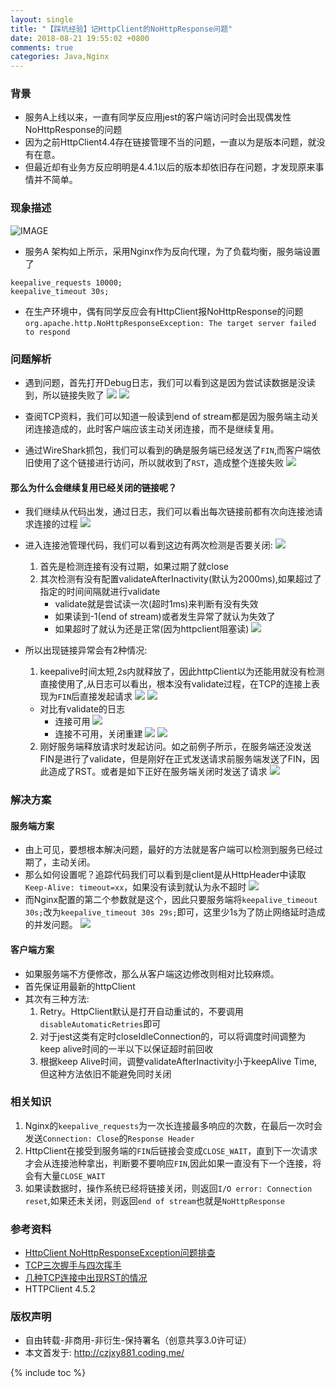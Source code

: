 ```yaml
---
layout: single
title: "【踩坑经验】记HttpClient的NoHttpResponse问题"
date: 2018-08-21 19:55:02 +0800
comments: true
categories: Java,Nginx
---
```

### 背景
+ 服务A上线以来，一直有同学反应用jest的客户端访问时会出现偶发性NoHttpResponse的问题
+ 因为之前HttpClient4.4存在链接管理不当的问题，一直以为是版本问题，就没有在意。
+ 但最近却有业务方反应明明是4.4.1以后的版本却依旧存在问题，才发现原来事情并不简单。

### 现象描述
![IMAGE](https://gw.alipayobjects.com/zos/rmsportal/nMfQbcvxQTTCYThEanVX.png)
+ 服务A 架构如上所示，采用Nginx作为反向代理，为了负载均衡，服务端设置了
```
keepalive_requests 10000;
keepalive_timeout 30s;
```
+ 在生产环境中，偶有同学反应会有HttpClient报NoHttpResponse的问题 `org.apache.http.NoHttpResponseException: The target server failed to respond`

### 问题解析
+ 遇到问题，首先打开Debug日志，我们可以看到这是因为尝试读数据是没读到，所以链接失败了
![](https://gw.alipayobjects.com/zos/rmsportal/GORaqJgwuQpEebocTgXw.png)
![](https://gw.alipayobjects.com/zos/rmsportal/ILPLYCjUyDNWXOXTfaNl.png)

+ 查阅TCP资料，我们可以知道一般读到end of stream都是因为服务端主动关闭连接造成的，此时客户端应该主动关闭连接，而不是继续复用。
+ 通过WireShark抓包，我们可以看到的确是服务端已经发送了`FIN`,而客户端依旧使用了这个链接进行访问，所以就收到了`RST`，造成整个连接失败
![](https://gw.alipayobjects.com/zos/rmsportal/XTaaQiUwgyNHtPKuHouT.png)

#### 那么为什么会继续复用已经关闭的链接呢？
+ 我们继续从代码出发，通过日志，我们可以看出每次链接前都有次向连接池请求连接的过程
![](https://gw.alipayobjects.com/zos/rmsportal/NAGMxBxMOltSDtGyaMGX.png)
+ 进入连接池管理代码，我们可以看到这边有两次检测是否要关闭:
![](https://gw.alipayobjects.com/zos/rmsportal/mHTimGsrhEnnVIbOzCnm.png)
  1. 首先是检测连接有没有过期，如果过期了就close
  2. 其次检测有没有配置validateAfterInactivity(默认为2000ms),如果超过了指定的时间间隔就进行validate
      + validate就是尝试读一次(超时1ms)来判断有没有失效
      + 如果读到-1(end of stream)或者发生异常了就认为失效了
      + 如果超时了就认为还是正常(因为httpclient阻塞读)
![](https://gw.alipayobjects.com/zos/rmsportal/cFhqOeRGhnlHoVCPxaQd.png)


+ 所以出现链接异常会有2种情况:
  1. keepalive时间太短,2s内就释放了，因此httpClient以为还能用就没有检测直接使用了,从日志可以看出，根本没有validate过程，在TCP的连接上表现为`FIN`后直接发起请求
 ![](https://gw.alipayobjects.com/zos/rmsportal/nYcQrPmUeYXtoMorLZFY.png)
![](https://gw.alipayobjects.com/zos/rmsportal/HEkrWmMhTAAwMYhwXnsR.png)
  + 对比有validate的日志
    + 连接可用 
    ![](https://gw.alipayobjects.com/zos/rmsportal/TqvLlBqAZgLzxhummuea.png)
    + 连接不可用，关闭重建
    ![](https://gw.alipayobjects.com/zos/rmsportal/PhSWPjUzFFjXdhfXWtpe.png)
    ![](https://gw.alipayobjects.com/zos/rmsportal/wGCutQxzbcKinCsaPXVl.png)
  2. 刚好服务端释放请求时发起访问。如之前例子所示，在服务端还没发送FIN是进行了validate，但是刚好在正式发送请求前服务端发送了FIN，因此造成了RST。或者是如下正好在服务端关闭时发送了请求
 ![](https://gw.alipayobjects.com/zos/rmsportal/IwscSdHlrCAELRaXISko.png)

### 解决方案
#### 服务端方案
+ 由上可见，要想根本解决问题，最好的方法就是客户端可以检测到服务已经过期了，主动关闭。
+ 那么如何设置呢？追踪代码我们可以看到是client是从HttpHeader中读取`Keep-Alive: timeout=xx`，如果没有读到就认为永不超时
![](https://gw.alipayobjects.com/zos/rmsportal/qslisMeZEDqpipZVqqTq.png)
+ 而Nginx配置的第二个参数就是这个，因此只要服务端将`keepalive_timeout 30s;`改为`keepalive_timeout 30s 29s;`即可，这里少1s为了防止网络延时造成的并发问题。
![](https://gw.alipayobjects.com/zos/rmsportal/KZQxgKHnlgdhknusqysx.png)

#### 客户端方案
+ 如果服务端不方便修改，那么从客户端这边修改则相对比较麻烦。
+ 首先保证用最新的httpClient
+ 其次有三种方法:
  1. Retry。HttpClient默认是打开自动重试的，不要调用`disableAutomaticRetries`即可
  2. 对于jest这类有定时closeIdleConnection的，可以将调度时间调整为keep alive时间的一半以下以保证超时前回收
  3. 根据keep Alive时间，调整validateAfterInactivity小于keepAlive Time,但这种方法依旧不能避免同时关闭

### 相关知识
1. Nginx的`keepalive_requests`为一次长连接最多响应的次数，在最后一次时会发送`Connection: Close`的`Response Header`
2. HttpClient在接受到服务端的`FIN`后链接会变成`CLOSE_WAIT`，直到下一次请求才会从连接池种拿出，判断要不要响应`FIN`,因此如果一直没有下一个连接，将会有大量`CLOSE_WAIT`
3. 如果读数据时，操作系统已经将链接关闭，则返回`I/O error: Connection reset`,如果还未关闭，则返回`end of stream`也就是`NoHttpResponse`

### 参考资料
+ [HttpClient NoHttpResponseException问题排查](http://zhanjindong.com/2017/10/11/http-client-no-http-response-exception)
+ [TCP三次握手与四次挥手](https://www.cnblogs.com/flystar32/p/6297887.html)
+ [几种TCP连接中出现RST的情况](https://webcache.googleusercontent.com/search?q=cache:nx5S7_fSCSYJ:https://my.oschina.net/costaxu/blog/127394+&cd=1&hl=zh-CN&ct=clnk)
+ HTTPClient 4.5.2



### 版权声明
+ 自由转载-非商用-非衍生-保持署名（创意共享3.0许可证）
+ 本文首发于: http://czjxy881.coding.me/

{% include toc %}